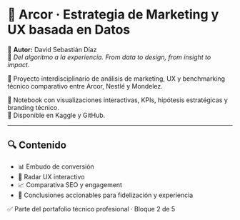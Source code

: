 # 🍬 Arcor · Estrategia de Marketing y UX basada en Datos

👤 **Autor:** David Sebastián Díaz  
🎯 *Del algoritmo a la experiencia. From data to design, from insight to impact.*

📘 Proyecto interdisciplinario de análisis de marketing, UX y benchmarking técnico comparativo entre Arcor, Nestlé y Mondelez.

📎 Notebook con visualizaciones interactivas, KPIs, hipótesis estratégicas y branding técnico.  
🔗 Disponible en Kaggle y GitHub.

---

## 🔍 Contenido
- 📊 Embudo de conversión
- 🎯 Radar UX interactivo
- 📈 Comparativa SEO y engagement
- 📘 Conclusiones accionables para fidelización y experiencia

✅ Parte del portafolio técnico profesional · Bloque 2 de 5
